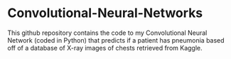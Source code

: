 # Convolutional-Neural-Networks
This github repository contains the code to my Convolutional Neural Network (coded in Python) that predicts if a patient has pneumonia based off of a database of X-ray images of chests retrieved from Kaggle.
